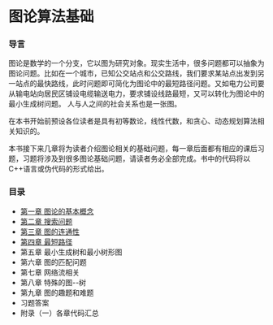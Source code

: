 # 图论算法基础
### 导言
图论是数学的一个分支，它以图为研究对象。现实生活中，很多问题都可以抽象为图论问题。比如在一个城市，已知公交站点和公交路线，我们要求某站点出发到另一站点的最快路线，此时问题即可简化为图论中的最短路径问题。又如电力公司要从输电站向居民区铺设电缆输送电力，要求铺设线路最短，又可以转化为图论中的最小生成树问题。  人与人之间的社会关系也是一张图。

在本书开始前预设各位读者是具有初等数论，线性代数，和贪心、动态规划算法相关知识的。

本书接下来几章将为读者介绍图论相关的基础问题，每一章后面都有相应的课后习题，习题将涉及到很多图论基础问题，请读者务必全部完成。书中的代码将以C++语言或伪代码的形式给出。

### 目录
* [第一章 图论的基本概念](第一章.md)
* [第二章 搜索问题](第二章.md)
* [第三章 图的连通性](第三章.md)
* [第四章 最短路径](第四章.md)
* 第五章 最小生成树和最小树形图
* 第六章 图的匹配问题
* 第七章 网络流相关
* 第八章 特殊的图--树
* 第九章 图的趣题和难题
* 习题答案
* 附录（一）各章代码汇总